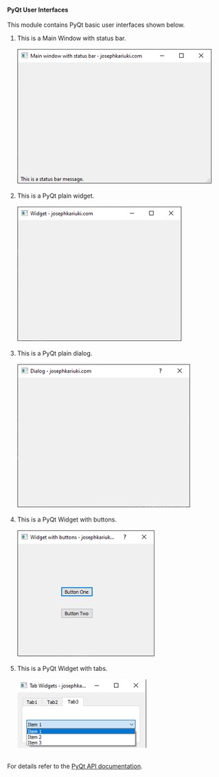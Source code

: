 #### PyQt User Interfaces

This module contains PyQt basic user interfaces shown below.

1. This is a Main Window with status bar. <br /><br /> ![Main window with status bar](../images/main_window_with_statusbar.png)<br /><br />
2. This is a PyQt plain widget. <br /><br /> ![Plain widget](../images/plain_widget.png)<br /><br />
2. This is a PyQt plain dialog. <br /><br /> ![Plain dialog](../images/plain_dialog.png)<br /><br />
3. This is a PyQt Widget with buttons. <br /><br /> ![Widget with buttons](../images/widget_with_buttons.png)<br /><br />
4. This is a PyQt Widget with tabs. <br /><br /> ![Tab Widget](../images/tab_widget.png)<br /><br />

For details refer to the [PyQt  API documentation](https://doc.qt.io/qtforpython-5/api.html).